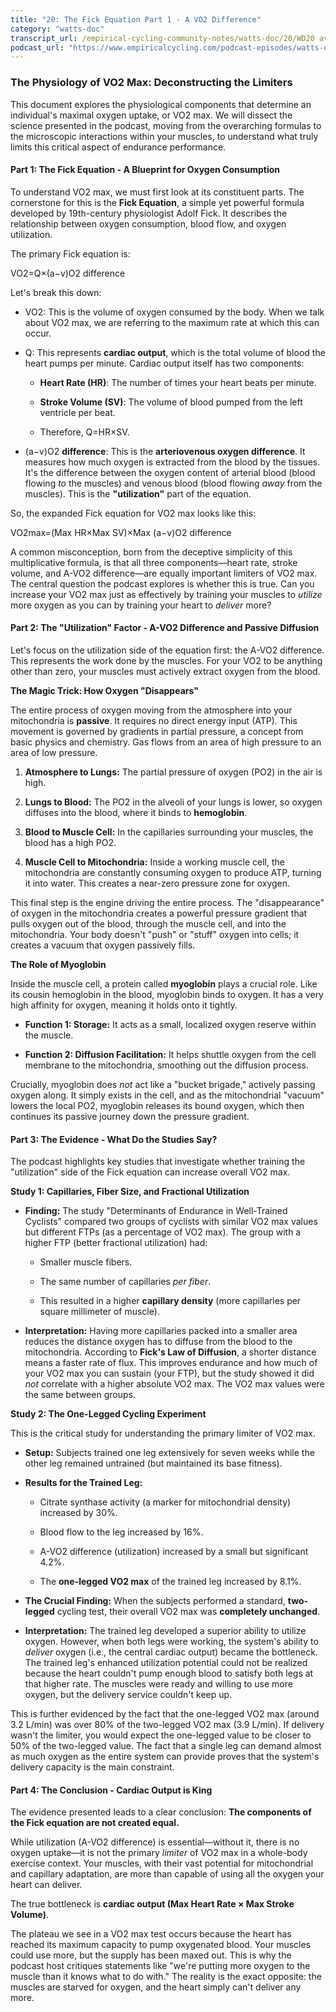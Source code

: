 ```yaml
---
title: "20: The Fick Equation Part 1 - A VO2 Difference"
category: "watts-doc"
transcript_url: /empirical-cycling-community-notes/watts-doc/20/WD20 avo2diff (transcribed on 08-Aug-2025 10-52-58).txt
podcast_url: "https://www.empiricalcycling.com/podcast-episodes/watts-doc-20-the-fick-equation-part-1-a-vo2-difference"
---
```


### The Physiology of VO2 Max: Deconstructing the Limiters

This document explores the physiological components that determine an individual's maximal oxygen uptake, or VO2 max. We will dissect the science presented in the podcast, moving from the overarching formulas to the microscopic interactions within your muscles, to understand what truly limits this critical aspect of endurance performance.

#### **Part 1: The Fick Equation - A Blueprint for Oxygen Consumption**

To understand VO2 max, we must first look at its constituent parts. The cornerstone for this is the **Fick Equation**, a simple yet powerful formula developed by 19th-century physiologist Adolf Fick. It describes the relationship between oxygen consumption, blood flow, and oxygen utilization.

The primary Fick equation is:

VO2​=Q×(a−v)O2​ difference  

Let's break this down:

-   VO2​: This is the volume of oxygen consumed by the body. When we talk about VO2​ max, we are referring to the maximum rate at which this can occur.
    
-   Q: This represents **cardiac output**, which is the total volume of blood the heart pumps per minute. Cardiac output itself has two components:
    
    -   **Heart Rate (HR)**: The number of times your heart beats per minute.
        
    -   **Stroke Volume (SV)**: The volume of blood pumped from the left ventricle per beat.
        
    -   Therefore, Q=HR×SV.
        
-   (a−v)O2​ **difference**: This is the **arteriovenous oxygen difference**. It measures how much oxygen is extracted from the blood by the tissues. It's the difference between the oxygen content of arterial blood (blood flowing _to_ the muscles) and venous blood (blood flowing _away_ from the muscles). This is the **"utilization"** part of the equation.
    

So, the expanded Fick equation for VO2 max looks like this:

VO2​max=(Max HR×Max SV)×Max (a−v)O2​ difference  

A common misconception, born from the deceptive simplicity of this multiplicative formula, is that all three components—heart rate, stroke volume, and A-VO2 difference—are equally important limiters of VO2 max. The central question the podcast explores is whether this is true. Can you increase your VO2 max just as effectively by training your muscles to _utilize_ more oxygen as you can by training your heart to _deliver_ more?

#### **Part 2: The "Utilization" Factor - A-VO2 Difference and Passive Diffusion**

Let's focus on the utilization side of the equation first: the A-VO2 difference. This represents the work done by the muscles. For your VO2 to be anything other than zero, your muscles must actively extract oxygen from the blood.

**The Magic Trick: How Oxygen "Disappears"**

The entire process of oxygen moving from the atmosphere into your mitochondria is **passive**. It requires no direct energy input (ATP). This movement is governed by gradients in partial pressure, a concept from basic physics and chemistry. Gas flows from an area of high pressure to an area of low pressure.

1.  **Atmosphere to Lungs:** The partial pressure of oxygen (PO2​) in the air is high.
    
2.  **Lungs to Blood:** The PO2​ in the alveoli of your lungs is lower, so oxygen diffuses into the blood, where it binds to **hemoglobin**.
    
3.  **Blood to Muscle Cell:** In the capillaries surrounding your muscles, the blood has a high PO2​.
    
4.  **Muscle Cell to Mitochondria:** Inside a working muscle cell, the mitochondria are constantly consuming oxygen to produce ATP, turning it into water. This creates a near-zero pressure zone for oxygen.
    

This final step is the engine driving the entire process. The "disappearance" of oxygen in the mitochondria creates a powerful pressure gradient that pulls oxygen out of the blood, through the muscle cell, and into the mitochondria. Your body doesn't "push" or "stuff" oxygen into cells; it creates a vacuum that oxygen passively fills.

**The Role of Myoglobin**

Inside the muscle cell, a protein called **myoglobin** plays a crucial role. Like its cousin hemoglobin in the blood, myoglobin binds to oxygen. It has a very high affinity for oxygen, meaning it holds onto it tightly.

-   **Function 1: Storage:** It acts as a small, localized oxygen reserve within the muscle.
    
-   **Function 2: Diffusion Facilitation:** It helps shuttle oxygen from the cell membrane to the mitochondria, smoothing out the diffusion process.
    

Crucially, myoglobin does _not_ act like a "bucket brigade," actively passing oxygen along. It simply exists in the cell, and as the mitochondrial "vacuum" lowers the local PO2​, myoglobin releases its bound oxygen, which then continues its passive journey down the pressure gradient.

#### **Part 3: The Evidence - What Do the Studies Say?**

The podcast highlights key studies that investigate whether training the "utilization" side of the Fick equation can increase overall VO2 max.

**Study 1: Capillaries, Fiber Size, and Fractional Utilization**

-   **Finding:** The study "Determinants of Endurance in Well-Trained Cyclists" compared two groups of cyclists with similar VO2 max values but different FTPs (as a percentage of VO2 max). The group with a higher FTP (better fractional utilization) had:
    
    -   Smaller muscle fibers.
        
    -   The same number of capillaries _per fiber_.
        
    -   This resulted in a higher **capillary density** (more capillaries per square millimeter of muscle).
        
-   **Interpretation:** Having more capillaries packed into a smaller area reduces the distance oxygen has to diffuse from the blood to the mitochondria. According to **Fick's Law of Diffusion**, a shorter distance means a faster rate of flux. This improves endurance and how much of your VO2 max you can sustain (your FTP), but the study showed it did _not_ correlate with a higher absolute VO2 max. The VO2 max values were the same between groups.
    

**Study 2: The One-Legged Cycling Experiment**

This is the critical study for understanding the primary limiter of VO2 max.

-   **Setup:** Subjects trained one leg extensively for seven weeks while the other leg remained untrained (but maintained its base fitness).
    
-   **Results for the Trained Leg:**
    
    -   Citrate synthase activity (a marker for mitochondrial density) increased by 30%.
        
    -   Blood flow to the leg increased by 16%.
        
    -   A-VO2 difference (utilization) increased by a small but significant 4.2%.
        
    -   The **one-legged VO2 max** of the trained leg increased by 8.1%.
        
-   **The Crucial Finding:** When the subjects performed a standard, **two-legged** cycling test, their overall VO2 max was **completely unchanged**.
    
-   **Interpretation:** The trained leg developed a superior ability to utilize oxygen. However, when both legs were working, the system's ability to _deliver_ oxygen (i.e., the central cardiac output) became the bottleneck. The trained leg's enhanced utilization potential could not be realized because the heart couldn't pump enough blood to satisfy both legs at that higher rate. The muscles were ready and willing to use more oxygen, but the delivery service couldn't keep up.
    

This is further evidenced by the fact that the one-legged VO2 max (around 3.2 L/min) was over 80% of the two-legged VO2 max (3.9 L/min). If delivery wasn't the limiter, you would expect the one-legged value to be closer to 50% of the two-legged value. The fact that a single leg can demand almost as much oxygen as the entire system can provide proves that the system's delivery capacity is the main constraint.

#### **Part 4: The Conclusion - Cardiac Output is King**

The evidence presented leads to a clear conclusion: **The components of the Fick equation are not created equal.**

While utilization (A-VO2 difference) is essential—without it, there is no oxygen uptake—it is not the primary _limiter_ of VO2 max in a whole-body exercise context. Your muscles, with their vast potential for mitochondrial and capillary adaptation, are more than capable of using all the oxygen your heart can deliver.

The true bottleneck is **cardiac output (Max Heart Rate × Max Stroke Volume)**.

The plateau we see in a VO2 max test occurs because the heart has reached its maximum capacity to pump oxygenated blood. Your muscles could use more, but the supply has been maxed out. This is why the podcast host critiques statements like "we're putting more oxygen to the muscle than it knows what to do with." The reality is the exact opposite: the muscles are starved for oxygen, and the heart simply can't deliver any more.